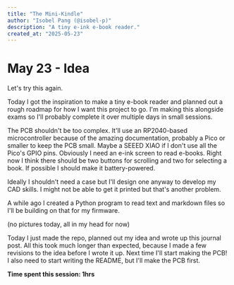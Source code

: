```yaml
---
title: "The Mini-Kindle"
author: "Isobel Pang (@isobel-p)"
description: "A tiny e-ink e-book reader."
created_at: "2025-05-23"
---
```


# May 23 - Idea
Let's try this again.

Today I got the inspiration to make a tiny e-book reader and planned out a rough roadmap for how I want this project to go. I'm making this alongside exams so I'll probably complete it over multiple days in small sessions.

The PCB shouldn't be too complex. It'll use an RP2040-based microcontroller because of the amazing documentation, probably a Pico or smaller to keep the PCB small. Maybe a SEEED XIAO if I don't use all the Pico's GPIO pins. Obviously I need an e-ink screen to read e-books. Right now I think there should be two buttons for scrolling and two for selecting a book. If possible I should make it battery-powered.

Ideally I shouldn't need a case but I'll design one anyway to develop my CAD skills. I might not be able to get it printed but that's another problem.

A while ago I created a Python program to read text and markdown files so I'll be building on that for my firmware.

(no pictures today, all in my head for now)

Today I just made the repo, planned out my idea and wrote up this journal post. All this took much longer than expected, because I made a few revisions to the idea before I wrote it up. Next time I'll start making the PCB! I also need to start writing the README, but I'll make the PCB first.

**Time spent this session: 1hrs**
